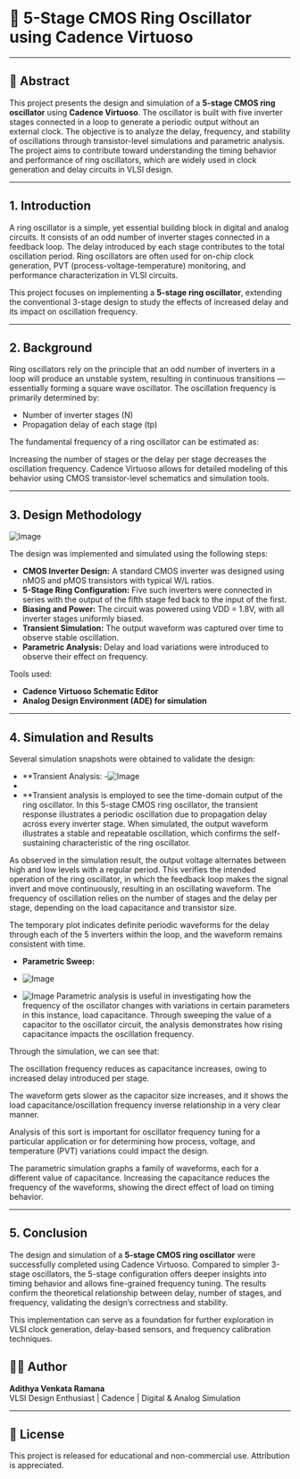 # 🔁 5-Stage CMOS Ring Oscillator using Cadence Virtuoso

---

## 🧾 Abstract

This project presents the design and simulation of a **5-stage CMOS ring oscillator** using **Cadence Virtuoso**. The oscillator is built with five inverter stages connected in a loop to generate a periodic output without an external clock. The objective is to analyze the delay, frequency, and stability of oscillations through transistor-level simulations and parametric analysis. The project aims to contribute toward understanding the timing behavior and performance of ring oscillators, which are widely used in clock generation and delay circuits in VLSI design.

---

## 1. Introduction

A ring oscillator is a simple, yet essential building block in digital and analog circuits. It consists of an odd number of inverter stages connected in a feedback loop. The delay introduced by each stage contributes to the total oscillation period. Ring oscillators are often used for on-chip clock generation, PVT (process-voltage-temperature) monitoring, and performance characterization in VLSI circuits.

This project focuses on implementing a **5-stage ring oscillator**, extending the conventional 3-stage design to study the effects of increased delay and its impact on oscillation frequency.

---

## 2. Background

Ring oscillators rely on the principle that an odd number of inverters in a loop will produce an unstable system, resulting in continuous transitions — essentially forming a square wave oscillator. The oscillation frequency is primarily determined by:

- Number of inverter stages (N)
- Propagation delay of each stage (tp)

The fundamental frequency of a ring oscillator can be estimated as:


Increasing the number of stages or the delay per stage decreases the oscillation frequency. Cadence Virtuoso allows for detailed modeling of this behavior using CMOS transistor-level schematics and simulation tools.

---

## 3. Design Methodology

![Image](https://github.com/user-attachments/assets/a3137500-30f8-4b53-b753-95dec4d6c078)

The design was implemented and simulated using the following steps:

- **CMOS Inverter Design:** A standard CMOS inverter was designed using nMOS and pMOS transistors with typical W/L ratios.
- **5-Stage Ring Configuration:** Five such inverters were connected in series with the output of the fifth stage fed back to the input of the first.
- **Biasing and Power:** The circuit was powered using VDD = 1.8V, with all inverter stages uniformly biased.
- **Transient Simulation:** The output waveform was captured over time to observe stable oscillation.
- **Parametric Analysis:** Delay and load variations were introduced to observe their effect on frequency.

Tools used:
- **Cadence Virtuoso Schematic Editor**
- **Analog Design Environment (ADE) for simulation**

---

## 4. Simulation and Results

Several simulation snapshots were obtained to validate the design:

- **Transient Analysis:
-![Image](https://github.com/user-attachments/assets/3998b042-eae9-4ede-9a38-d2109bf16324)
-
- **Transient analysis is employed to see the time-domain output of the ring oscillator. In this 5-stage CMOS ring oscillator, the transient response illustrates a periodic oscillation due to propagation delay across every inverter stage. When simulated, the output waveform illustrates a stable and repeatable oscillation, which confirms the self-sustaining characteristic of the ring oscillator.

As observed in the simulation result, the output voltage alternates between high and low levels with a regular period. This verifies the intended operation of the ring oscillator, in which the feedback loop makes the signal invert and move continuously, resulting in an oscillating waveform. The frequency of oscillation relies on the number of stages and the delay per stage, depending on the load capacitance and transistor size.

The temporary plot indicates definite periodic waveforms for the delay through each of the 5 inverters within the loop, and the waveform remains consistent with time.
- **Parametric Sweep:**

- ![Image](https://github.com/user-attachments/assets/8d3d68dd-1512-4c5c-a87e-5631d85f5921)
- ![Image](https://github.com/user-attachments/assets/0f4f215a-b92e-4aa0-b208-1b102e2f8b98)
Parametric analysis is useful in investigating how the frequency of the oscillator changes with variations in certain parameters in this instance, load capacitance. Through sweeping the value of a capacitor to the oscillator circuit, the analysis demonstrates how rising capacitance impacts the oscillation frequency.

Through the simulation, we can see that:

The oscillation frequency reduces as capacitance increases, owing to increased delay introduced per stage.

The waveform gets slower as the capacitor size increases, and it shows the load capacitance/oscillation frequency inverse relationship in a very clear manner.

Analysis of this sort is important for oscillator frequency tuning for a particular application or for determining how process, voltage, and temperature (PVT) variations could impact the design.

The parametric simulation graphs a family of waveforms, each for a different value of capacitance. Increasing the capacitance reduces the frequency of the waveforms, showing the direct effect of load on timing behavior.

---

## 5. Conclusion

The design and simulation of a **5-stage CMOS ring oscillator** were successfully completed using Cadence Virtuoso. Compared to simpler 3-stage oscillators, the 5-stage configuration offers deeper insights into timing behavior and allows fine-grained frequency tuning. The results confirm the theoretical relationship between delay, number of stages, and frequency, validating the design’s correctness and stability.

This implementation can serve as a foundation for further exploration in VLSI clock generation, delay-based sensors, and frequency calibration techniques.



## 👨‍💻 Author

**Adithya Venkata Ramana**  
VLSI Design Enthusiast | Cadence | Digital & Analog Simulation

---

## 📜 License

This project is released for educational and non-commercial use. Attribution is appreciated.
